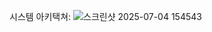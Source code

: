 시스템 아키택쳐:
![스크린샷 2025-07-04 154543](https://github.com/user-attachments/assets/1c732df1-52c1-4c6d-9218-324b6e7e3726)
